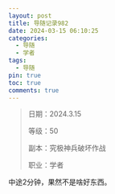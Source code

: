 ```yaml
---
layout: post
title: 导随记录982
date: 2024-03-15 06:10:25
categories:
  - 导随
  - 学者
tags:
  - 导随
pin: true
toc: true
comments: true
---
```

> 日期：2024.3.15
>
> 等级：50
>
> 副本：究极神兵破坏作战
>
> 职业：学者

中途2分钟，果然不是啥好东西。
